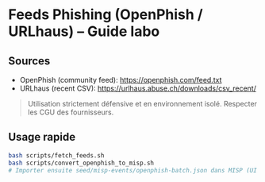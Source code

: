 # Feeds Phishing (OpenPhish / URLhaus) – Guide labo

## Sources
- OpenPhish (community feed): https://openphish.com/feed.txt
- URLhaus (recent CSV): https://urlhaus.abuse.ch/downloads/csv_recent/

> Utilisation strictement défensive et en environnement isolé. Respecter les CGU des fournisseurs.

## Usage rapide
```bash
bash scripts/fetch_feeds.sh
bash scripts/convert_openphish_to_misp.sh
# Importer ensuite seed/misp-events/openphish-batch.json dans MISP (UI ou API)
```
